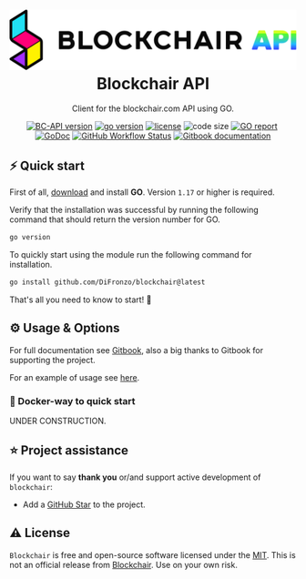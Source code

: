 <h1 align="center">
  <img src="./misc/BC_api.svg" width="700px" alt="logo of the project"/><br/>
   Blockchair API
</h1>
<p align="center">Client for the blockchair.com API using GO.

<p align="center"><a href="https://github.com/DiFronzo/blockchair/releases" target="_blank"><img src="https://img.shields.io/badge/version-v0.1.3-blue?style=for-the-badge&logo=none" alt="BC-API version" /></a>&nbsp;<a href="https://golang.org/" target="_blank"><img src="https://img.shields.io/badge/GO-1.17+-00ADD8?style=for-the-badge&logo=GO" alt="go version" /></a>&nbsp;<a href="https://github.com/DiFronzo/blockchair/blob/main/LICENSE" target="_blank"><img src="https://img.shields.io/badge/license-MIT-red?style=for-the-badge&logo=none" alt="license" /></a>&nbsp;<img alt="code size" src="https://img.shields.io/github/languages/code-size/difronzo/blockchair?style=for-the-badge&logo=none"/>&nbsp;<a href="https://goreportcard.com/report/github.com/DiFronzo/blockchair" target="_blank"><img src="https://goreportcard.com/badge/github.com/DiFronzo/blockchair?style=for-the-badge&logo=none" alt="GO report" /></a>&nbsp;<a href="https://pkg.go.dev/github.com/DiFronzo/blockchair" target="_blank"><img src="https://img.shields.io/badge/GoDoc-reference-blue?style=for-the-badge&logo=go" alt="GoDoc" /></a>&nbsp;<a href="https://github.com/DiFronzo/blockchair/actions" target="_blank"><img alt="GitHub Workflow Status" src="https://img.shields.io/github/workflow/status/difronzo/blockchair/Tests?logo=github&style=for-the-badge"/></a>&nbsp;<a href="https://blockchair.vfiles.no/" target="_blank"><img alt="Gitbook documentation" src="https://img.shields.io/badge/Gitbook-Documentation-blue?style=for-the-badge&logo=gitbook"/></a></p>

## ⚡️ Quick start

First of all, [download](https://golang.org/) and install **GO**. Version `1.17`
or higher is required.

Verify that the installation was successful by running the following command
that should return the version number for GO.

```bash
go version
```

To quickly start using the module run the following command for installation.

```bash
go install github.com/DiFronzo/blockchair@latest
```

That's all you need to know to start! 🎉

## ⚙️ Usage & Options

For full documentation see [Gitbook](https://blockchair.vfiles.no/), also a big
thanks to Gitbook for supporting the project.

For an example of usage see
[here](https://github.com/DiFronzo/blockchair/blob/main/example/main.go).

### 🐳 Docker-way to quick start

UNDER CONSTRUCTION.

## ⭐️ Project assistance

If you want to say **thank you** or/and support active development of
`blockchair`:

- Add a [GitHub Star](https://github.com/DiFronzo/blockchair) to the project.

## ⚠️ License

`Blockchair` is free and open-source software licensed under the
[MIT](https://github.com/DiFronzo/blockchair/blob/main/LICENSE). This is not an
official release from [Blockchair](https://github.com/Blockchair). Use on your
own risk.
